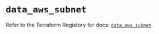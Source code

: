 # `data_aws_subnet`

Refer to the Terraform Registory for docs: [`data_aws_subnet`](https://registry.terraform.io/providers/hashicorp/aws/5.13.1/docs/data-sources/subnet).
